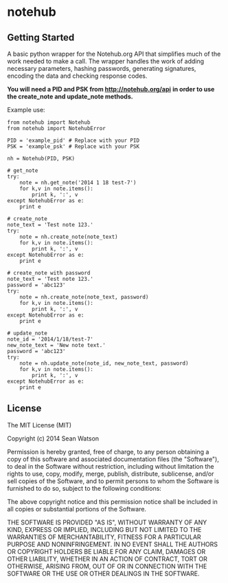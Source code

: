 notehub
=======

Getting Started
---------------

A basic python wrapper for the Notehub.org API that simplifies much of the work
needed to make a call. The wrapper handles the work of adding necessary
parameters, hashing passwords, generating signatures, encoding the data and
checking response codes.

**You will need a PID and PSK from http://notehub.org/api**
**in order to use the create\_note and update\_note methods.**

Example use:

    from notehub import Notehub
    from notehub import NotehubError

    PID = 'example_pid' # Replace with your PID
    PSK = 'example_psk' # Replace with your PSK

    nh = Notehub(PID, PSK)

    # get_note
    try:
        note = nh.get_note('2014 1 18 test-7')
        for k,v in note.items():
            print k, ':', v
    except NotehubError as e:
        print e

    # create_note
    note_text = 'Test note 123.'
    try:
        note = nh.create_note(note_text)
        for k,v in note.items():
            print k, ':', v
    except NotehubError as e:
        print e

    # create_note with password
    note_text = 'Test note 123.'
    password = 'abc123'
    try:
        note = nh.create_note(note_text, password)
        for k,v in note.items():
            print k, ':', v
    except NotehubError as e:
        print e

    # update_note
    note_id = '2014/1/18/test-7'
    new_note_text = 'New note text.'
    password = 'abc123'
    try:
        note = nh.update_note(note_id, new_note_text, password)
        for k,v in note.items():
            print k, ':', v
    except NotehubError as e:
        print e

License
-------

The MIT License (MIT)

Copyright (c) 2014 Sean Watson

Permission is hereby granted, free of charge, to any person obtaining a copy of
this software and associated documentation files (the "Software"), to deal in
the Software without restriction, including without limitation the rights to
use, copy, modify, merge, publish, distribute, sublicense, and/or sell copies of
the Software, and to permit persons to whom the Software is furnished to do so,
subject to the following conditions:

The above copyright notice and this permission notice shall be included in all
copies or substantial portions of the Software.

THE SOFTWARE IS PROVIDED "AS IS", WITHOUT WARRANTY OF ANY KIND, EXPRESS OR
IMPLIED, INCLUDING BUT NOT LIMITED TO THE WARRANTIES OF MERCHANTABILITY, FITNESS
FOR A PARTICULAR PURPOSE AND NONINFRINGEMENT. IN NO EVENT SHALL THE AUTHORS OR
COPYRIGHT HOLDERS BE LIABLE FOR ANY CLAIM, DAMAGES OR OTHER LIABILITY, WHETHER
IN AN ACTION OF CONTRACT, TORT OR OTHERWISE, ARISING FROM, OUT OF OR IN
CONNECTION WITH THE SOFTWARE OR THE USE OR OTHER DEALINGS IN THE SOFTWARE.
